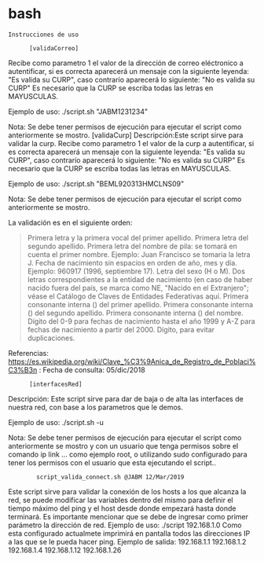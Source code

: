 # bash

    Instrucciones de uso
    
          [validaCorreo]
Recibe como parametro 1 el valor de la dirección de correo eléctronico a autentificar, si es correcta aparecerá un mensaje con la siguiente leyenda: "Es valida su CURP", caso contrarío aparecerá lo siguiente: "No es valida su CURP"
Es necesario que la CURP se escriba todas las letras en MAYUSCULAS.

Ejemplo de uso:
	./script.sh "JABM1231234"

Nota: Se debe tener permisos de ejecución para ejecutar el script como anteriormente se mostro.
          [validaCurp]
Descripción:Este script sirve para validar la curp.
Recibe como parametro 1 el valor de la curp a autentificar, si es correcta aparecerá un mensaje con la siguiente leyenda: "Es valida su CURP", caso contrarío aparecerá lo siguiente: "No es valida su CURP"
Es necesario que la CURP se escriba todas las letras en MAYUSCULAS.

Ejemplo de uso:
	./script.sh "BEML920313HMCLNS09"

Nota: Se debe tener permisos de ejecución para ejecutar el script como anteriormente se mostro.

La validación es en el siguiente orden:
> Primera letra y la primera vocal del primer apellido.
> Primera letra del segundo apellido.
> Primera letra del nombre de pila: se tomará en cuenta el primer nombre. Ejemplo: Juan Francisco se tomaria la letra J.
> Fecha de nacimiento sin espacios en orden de año, mes y día. Ejemplo: 960917 (1996, septiembre 17).
> Letra del sexo (H o M).
> Dos letras correspondientes a la entidad de nacimiento (en caso de haber nacido fuera del país, se marca como NE, "Nacido en el Extranjero"; véase el Catálogo de Claves de Entidades Federativas aquí.
> Primera consonante interna () del primer apellido.
> Primera consonante interna () del segundo apellido.
> Primera consonante interna () del nombre.
> Dígito del 0-9 para fechas de nacimiento hasta el año 1999 y A-Z para fechas de nacimiento a partir del 2000.
> Dígito, para evitar duplicaciones.

Referencias:
https://es.wikipedia.org/wiki/Clave_%C3%9Anica_de_Registro_de_Poblaci%C3%B3n : Fecha de consulta: 05/dic/2018

          [interfacesRed]
Descripción: Este script sirve para dar de baja o de alta las interfaces de nuestra red, con base a los parametros que le demos.

Ejemplo de uso:
	./script.sh -u

Nota: Se debe tener permisos de ejecución para ejecutar el script como anteriormente se mostro y con un usuario que tenga permisos sobre el comando ip link ... como ejemplo root, o utilizando sudo configurado para tener los permisos con el usuario que esta ejecutando el script..

			script_valida_connect.sh @JABM 12/Mar/2019
Este script sirve para validar la conexión de los hosts a los que alcanza la red, se puede modificar las variables dentro del mismo para definir el tiempo máximo del ping y el host desde donde empezará hasta donde terminará.
Es importante mencionar que se debe de ingresar como primer parámetro la dirección de red.
Ejemplo de uso:
	./script 192.168.1.0
Como esta configurado actualmete imprimirá en pantalla todos las direcciones IP a las que se le pueda hacer ping.
Ejemplo de salida:
	192.168.1.1
	192.168.1.2
	192.168.1.4
	192.168.1.12
	192.168.1.26
